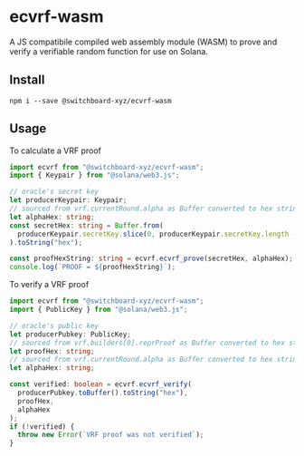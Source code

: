 # ecvrf-wasm

A JS compatibile compiled web assembly module (WASM) to prove and verify a
verifiable random function for use on Solana.

## Install

```
npm i --save @switchboard-xyz/ecvrf-wasm
```

## Usage

To calculate a VRF proof

```ts
import ecvrf from "@switchboard-xyz/ecvrf-wasm";
import { Keypair } from "@solana/web3.js";

// oracle's secret key
let producerKeypair: Keypair;
// sourced from vrf.currentRound.alpha as Buffer converted to hex string
let alphaHex: string; 
const secretHex: string = Buffer.from(
  producerKeypair.secretKey.slice(0, producerKeypair.secretKey.length - 32)
).toString("hex");

const proofHexString: string = ecvrf.ecvrf_prove(secretHex, alphaHex);
console.log(`PROOF = ${proofHexString}`);
```

To verify a VRF proof

```ts
import ecvrf from "@switchboard-xyz/ecvrf-wasm";
import { PublicKey } from "@solana/web3.js";

// oracle's public key
let producerPubkey: PublicKey;
// sourced from vrf.builders[0].reprProof as Buffer converted to hex string
let proofHex: string;
// sourced from vrf.currentRound.alpha as Buffer converted to hex string
let alphaHex: string;

const verified: boolean = ecvrf.ecvrf_verify(
  producerPubkey.toBuffer().toString("hex"),
  proofHex,
  alphaHex
);
if (!verified) {
  throw new Error(`VRF proof was not verified`);
}
```
